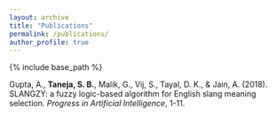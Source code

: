 ```yaml
---
layout: archive
title: "Publications"
permalink: /publications/
author_profile: true
---
```


{% include base_path %}

Gupta, A., **Taneja, S. B.**, Malik, G., Vij, S., Tayal, D. K., & Jain, A. (2018). SLANGZY: a fuzzy logic-based algorithm for English slang meaning selection. _Progress in Artificial Intelligence_, 1-11.
